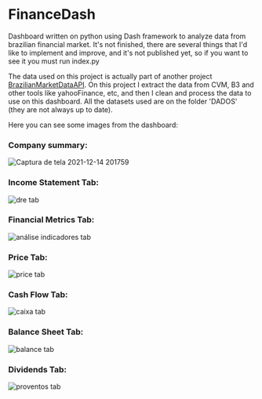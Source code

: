 # FinanceDash

Dashboard written on python using Dash framework to analyze data from brazilian financial market. It's not finished, there are several things that 
I'd like to implement and improve, and it's not published yet, so if you want to see it you must run index.py

The data used on this project is actually part of another project [BrazilianMarketDataAPI](https://github.com/gustavomoers/BrazilianMarketDataAPI). On this project 
I extract the data from CVM, B3 and other tools like yahooFinance, etc, and then I clean and process the data to use on this dashboard. All the datasets used are on the folder 'DADOS' (they are not always up to date).

Here you can see some images from the dashboard:


### Company summary:
![Captura de tela 2021-12-14 201759](https://user-images.githubusercontent.com/69984472/146095551-136e0cdc-bc15-4eec-aeeb-7608f23adf29.png)


### Income Statement Tab:
![dre tab](https://user-images.githubusercontent.com/69984472/146095729-1630d01d-2fe5-4b92-aa71-030a65110ced.png)


### Financial Metrics Tab:
![análise indicadores tab](https://user-images.githubusercontent.com/69984472/146095862-155b5b22-dc65-4e86-8424-bfd8e6d09050.png)


### Price Tab:
![price tab](https://user-images.githubusercontent.com/69984472/146095780-d2fae422-af45-4fd7-bbf8-1d7091c819df.png)


### Cash Flow Tab:
![caixa tab](https://user-images.githubusercontent.com/69984472/146095939-c8b81781-de94-4346-b611-3e656f03ed3e.png)


### Balance Sheet Tab:
![balance tab](https://user-images.githubusercontent.com/69984472/146095971-2cda2780-0701-4c17-a9a1-1b7bb1f75d1d.png)


### Dividends Tab:
![proventos tab](https://user-images.githubusercontent.com/69984472/146096035-ee2b1ca3-baa3-4dd4-ab0e-fdfc0fcfdcac.png)


